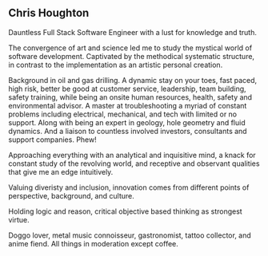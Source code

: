 Chris Houghton 
---

Dauntless Full Stack Software Engineer with a lust for knowledge and truth. 
 
The convergence of art and science led me to study the mystical world of software development. Captivated by the methodical systematic structure, in contrast to the implementation as an artistic personal creation.

Background in oil and gas drilling. 
A dynamic stay on your toes, fast paced, high risk, better be good at customer service, leadership, team building, safety training, while being an onsite human resources, health, safety and environmental advisor. 
A master at troubleshooting a myriad of constant problems including electrical, mechanical, and tech with limited or no support. Along with being an expert in geology, hole geometry and fluid dynamics. 
And a liaison to countless involved investors, consultants and support companies.
Phew!

Approaching everything with an analytical and inquisitive mind, a knack for constant study of the revolving world, and receptive and observant qualities that give me an edge intuitively.

Valuing diveristy and inclusion, innovation comes from different points of perspective, background, and culture. 

Holding logic and reason, critical objective based thinking as strongest virtue.

Doggo lover, metal music connoisseur, gastronomist, tattoo collector, and anime fiend.
All things in moderation except coffee.


<!--
**lahb2434/lahb2434** is a ✨ _special_ ✨ repository because its `README.md` (this file) appears on your GitHub profile.

Here are some ideas to get you started:

- 🔭 I’m currently working on ...
- 🌱 I’m currently learning ...
- 👯 I’m looking to collaborate on ...
- 🤔 I’m looking for help with ...
- 💬 Ask me about ...
- 📫 How to reach me: ...
- 😄 Pronouns: ...
- ⚡ Fun fact: ...
-->
